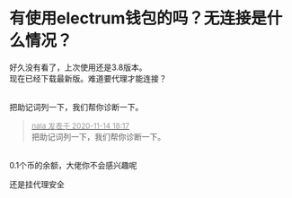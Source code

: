 # 有使用electrum钱包的吗？无连接是什么情况？


好久没有看了，上次使用还是3.8版本。<br />
现在已经下载最新版。难道要代理才能连接？<br />
<br />
<img id="aimg_GrPPr" onclick="zoom(this, this.src, 0, 0, 0)" class="zoom" src="https://www.jiasuzhu.com/images/2020/11/14/2020-11-14-6.12.52.jpg" onmouseover="img_onmouseoverfunc(this)" onload="thumbImg(this)" border="0" alt="" />

把助记词列一下，我们帮你诊断一下。

<div class="quote"><blockquote><font size="2"><a href="https://www.hostloc.com/forum.php?mod=redirect&amp;goto=findpost&amp;pid=9454191&amp;ptid=766702" target="_blank"><font color="#999999">nala 发表于 2020-11-14 18:17</font></a></font><br />
把助记词列一下，我们帮你诊断一下。</blockquote></div><br />
0.1个币的余额，大佬你不会感兴趣呢

还是挂代理安全
